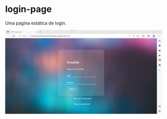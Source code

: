 # login-page
Uma pagina estática de login.

<img src='https://github.com/rafaelnogueira98/login-page/blob/master/images/loginPage-Image.png'>
